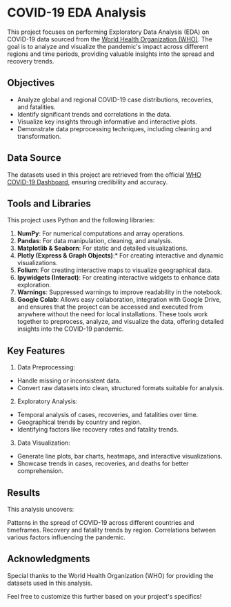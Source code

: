 # COVID-19 EDA Analysis
This project focuses on performing Exploratory Data Analysis (EDA) on COVID-19 data sourced from the [World Health Organization (WHO)](https://www.who.int/). The goal is to analyze and visualize the pandemic's impact across different regions and time periods, providing valuable insights into the spread and recovery trends.

## Objectives
-  Analyze global and regional COVID-19 case distributions, recoveries, and fatalities.
-  Identify significant trends and correlations in the data.
-  Visualize key insights through informative and interactive plots.
-  Demonstrate data preprocessing techniques, including cleaning and transformation.
## Data Source
The datasets used in this project are retrieved from the official [WHO COVID-19 Dashboard](https://data.who.int/dashboards/covid19/data?n=c), ensuring credibility and accuracy.

## Tools and Libraries
This project uses Python and the following libraries:

1.  **NumPy**: For numerical computations and array operations.
2.  **Pandas**: For data manipulation, cleaning, and analysis.
3.  **Matplotlib & Seaborn**: For static and detailed visualizations.
4.  **Plotly (Express & Graph Objects)**:* For creating interactive and dynamic visualizations.
5.  **Folium**: For creating interactive maps to visualize geographical data.
6.  **Ipywidgets (Interact)**: For creating interactive widgets to enhance data exploration.
7.  **Warnings**: Suppressed warnings to improve readability in the notebook.
8.  **Google Colab**: Allows easy collaboration, integration with Google Drive, and ensures that the project can be accessed and executed from anywhere without the need for local installations.
These tools work together to preprocess, analyze, and visualize the data, offering detailed insights into the COVID-19 pandemic.

## Key Features
1.  Data Preprocessing:
-  Handle missing or inconsistent data.
-  Convert raw datasets into clean, structured formats suitable for analysis.

2.  Exploratory Analysis:
-  Temporal analysis of cases, recoveries, and fatalities over time.
-  Geographical trends by country and region.
-  Identifying factors like recovery rates and fatality trends.

3.  Data Visualization:
-  Generate line plots, bar charts, heatmaps, and interactive visualizations.
-  Showcase trends in cases, recoveries, and deaths for better comprehension.

## Results
This analysis uncovers:

Patterns in the spread of COVID-19 across different countries and timeframes.
Recovery and fatality trends by region.
Correlations between various factors influencing the pandemic.

## Acknowledgments
Special thanks to the World Health Organization (WHO) for providing the datasets used in this analysis.

Feel free to customize this further based on your project's specifics!
